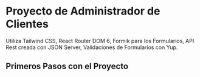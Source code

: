 # Proyecto de Administrador de Clientes
Utiliza Tailwind CSS, React Router DOM 6, Formik para los Formularios, API Rest creada con JSON Server, Validaciones de Formularios con Yup.

## Primeros Pasos con el Proyecto